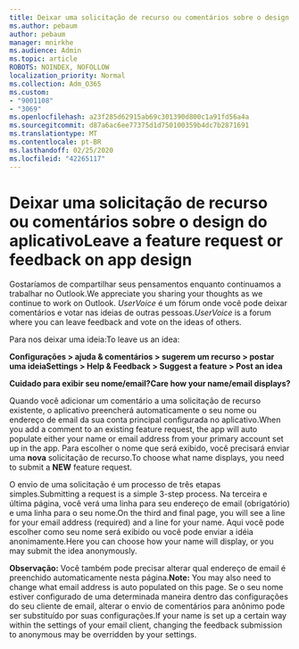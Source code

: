 ```yaml
---
title: Deixar uma solicitação de recurso ou comentários sobre o design do aplicativo
ms.author: pebaum
author: pebaum
manager: mnirkhe
ms.audience: Admin
ms.topic: article
ROBOTS: NOINDEX, NOFOLLOW
localization_priority: Normal
ms.collection: Adm_O365
ms.custom:
- "9001108"
- "3069"
ms.openlocfilehash: a23f285d62915ab69c301390d800c1a91fd56a4a
ms.sourcegitcommit: d87a6ac6ee77375d1d750100359b4dc7b2871691
ms.translationtype: MT
ms.contentlocale: pt-BR
ms.lasthandoff: 02/25/2020
ms.locfileid: "42265117"
---
```

# <a name="leave-a-feature-request-or-feedback-on-app-design"></a><span data-ttu-id="6bb7a-102">Deixar uma solicitação de recurso ou comentários sobre o design do aplicativo</span><span class="sxs-lookup"><span data-stu-id="6bb7a-102">Leave a feature request or feedback on app design</span></span>

<span data-ttu-id="6bb7a-103">Gostaríamos de compartilhar seus pensamentos enquanto continuamos a trabalhar no Outlook.</span><span class="sxs-lookup"><span data-stu-id="6bb7a-103">We appreciate you sharing your thoughts as we continue to work on Outlook.</span></span> <span data-ttu-id="6bb7a-104">*UserVoice* é um fórum onde você pode deixar comentários e votar nas ideias de outras pessoas.</span><span class="sxs-lookup"><span data-stu-id="6bb7a-104">*UserVoice* is a forum where you can leave feedback and vote on the ideas of others.</span></span>  

<span data-ttu-id="6bb7a-105">Para nos deixar uma ideia:</span><span class="sxs-lookup"><span data-stu-id="6bb7a-105">To leave us an idea:</span></span> 

<span data-ttu-id="6bb7a-106">**Configurações > ajuda & comentários > sugerem um recurso > postar uma ideia**</span><span class="sxs-lookup"><span data-stu-id="6bb7a-106">**Settings > Help & Feedback > Suggest a feature > Post an idea**</span></span> 

<span data-ttu-id="6bb7a-107">**Cuidado para exibir seu nome/email?**</span><span class="sxs-lookup"><span data-stu-id="6bb7a-107">**Care how your name/email displays?**</span></span>

<span data-ttu-id="6bb7a-108">Quando você adicionar um comentário a uma solicitação de recurso existente, o aplicativo preencherá automaticamente o seu nome ou endereço de email da sua conta principal configurada no aplicativo.</span><span class="sxs-lookup"><span data-stu-id="6bb7a-108">When you add a comment to an existing feature request, the app will auto populate either your name or email address from your primary account set up in the app.</span></span> <span data-ttu-id="6bb7a-109">Para escolher o nome que será exibido, você precisará enviar uma **nova** solicitação de recurso.</span><span class="sxs-lookup"><span data-stu-id="6bb7a-109">To choose what name displays, you need to submit a **NEW** feature request.</span></span> 

<span data-ttu-id="6bb7a-110">O envio de uma solicitação é um processo de três etapas simples.</span><span class="sxs-lookup"><span data-stu-id="6bb7a-110">Submitting a request is a simple 3-step process.</span></span> <span data-ttu-id="6bb7a-111">Na terceira e última página, você verá uma linha para seu endereço de email (obrigatório) e uma linha para o seu nome.</span><span class="sxs-lookup"><span data-stu-id="6bb7a-111">On the third and final page, you will see a line for your email address (required) and a line for your name.</span></span> <span data-ttu-id="6bb7a-112">Aqui você pode escolher como seu nome será exibido ou você pode enviar a idéia anonimamente.</span><span class="sxs-lookup"><span data-stu-id="6bb7a-112">Here you can choose how your name will display, or you may submit the idea anonymously.</span></span> 

<span data-ttu-id="6bb7a-113">**Observação:** Você também pode precisar alterar qual endereço de email é preenchido automaticamente nesta página.</span><span class="sxs-lookup"><span data-stu-id="6bb7a-113">**Note:** You may also need to change what email address is auto populated on this page.</span></span> <span data-ttu-id="6bb7a-114">Se o seu nome estiver configurado de uma determinada maneira dentro das configurações do seu cliente de email, alterar o envio de comentários para anônimo pode ser substituído por suas configurações.</span><span class="sxs-lookup"><span data-stu-id="6bb7a-114">If your name is set up a certain way within the settings of your email client, changing the feedback submission to anonymous may be overridden by your settings.</span></span> 
